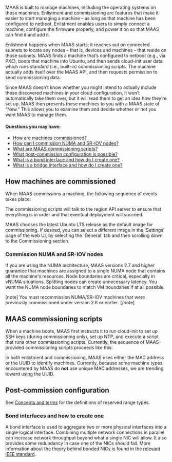 <!-- deb-2-7-cli
||2.7|2.8|2.9|
|-----:|:-----:|:-----:|:-----:|
|Snap|[CLI](/t/commission-machines/2466) ~ [UI](/t/commission-machines/2467)|[CLI](/t/commission-machines/2468) ~ [UI](/t/commission-machines/2469)|[CLI](/t/commission-machines/2470) ~ [UI](/t/commission-machines/2471)|
|Packages|CLI ~ [UI](/t/commission-machines/2473)|[CLI](/t/commission-machines/2474) ~ [UI](/t/commission-machines/2475)|[CLI](/t/commission-machines/2476) ~ [UI](/t/commission-machines/2477)|
deb-2-7-cli -->

<!-- deb-2-7-ui
||2.7|2.8|2.9|
|-----:|:-----:|:-----:|:-----:|
|Snap|[CLI](/t/commission-machines/2466) ~ [UI](/t/commission-machines/2467)|[CLI](/t/commission-machines/2468) ~ [UI](/t/commission-machines/2469)|[CLI](/t/commission-machines/2470) ~ [UI](/t/commission-machines/2471)|
|Packages|[CLI](/t/commission-machines/2472) ~ UI|[CLI](/t/commission-machines/2474) ~ [UI](/t/commission-machines/2475)|[CLI](/t/commission-machines/2476) ~ [UI](/t/commission-machines/2477)|
 deb-2-7-ui -->

<!-- deb-2-8-cli
||2.7|2.8|2.9|
|-----:|:-----:|:-----:|:-----:|
|Snap|[CLI](/t/commission-machines/2466) ~ [UI](/t/commission-machines/2467)|[CLI](/t/commission-machines/2468) ~ [UI](/t/commission-machines/2469)|[CLI](/t/commission-machines/2470) ~ [UI](/t/commission-machines/2471)|
|Packages|[CLI](/t/commission-machines/2472) ~ [UI](/t/commission-machines/2473)|CLI ~ [UI](/t/commission-machines/2475)|[CLI](/t/commission-machines/2476) ~ [UI](/t/commission-machines/2477)|
 deb-2-8-cli -->

<!-- deb-2-8-ui
||2.7|2.8|2.9|
|-----:|:-----:|:-----:|:-----:|
|Snap|[CLI](/t/commission-machines/2466) ~ [UI](/t/commission-machines/2467)|[CLI](/t/commission-machines/2468) ~ [UI](/t/commission-machines/2469)|[CLI](/t/commission-machines/2470) ~ [UI](/t/commission-machines/2471)|
|Packages|[CLI](/t/commission-machines/2472) ~ [UI](/t/commission-machines/2473)|[CLI](/t/commission-machines/2474) ~ UI|[CLI](/t/commission-machines/2476) ~ [UI](/t/commission-machines/2477)|
 deb-2-8-ui -->

<!-- deb-2-9-cli
||2.7|2.8|2.9|
|-----:|:-----:|:-----:|:-----:|
|Snap|[CLI](/t/commission-machines/2466) ~ [UI](/t/commission-machines/2467)|[CLI](/t/commission-machines/2468) ~ [UI](/t/commission-machines/2469)|[CLI](/t/commission-machines/2470) ~ [UI](/t/commission-machines/2471)|
|Packages|[CLI](/t/commission-machines/2472) ~ [UI](/t/commission-machines/2473)|[CLI](/t/commission-machines/2474) ~ [UI](/t/commission-machines/2475)|CLI ~ [UI](/t/commission-machines/2477)|
 deb-2-9-cli -->

<!-- deb-2-9-ui
||2.7|2.8|2.9|
|-----:|:-----:|:-----:|:-----:|
|Snap|[CLI](/t/commission-machines/2466) ~ [UI](/t/commission-machines/2467)|[CLI](/t/commission-machines/2468) ~ [UI](/t/commission-machines/2469)|[CLI](/t/commission-machines/2470) ~ [UI](/t/commission-machines/2471)|
|Packages|[CLI](/t/commission-machines/2472) ~ [UI](/t/commission-machines/2473)|[CLI](/t/commission-machines/2474) ~ [UI](/t/commission-machines/2475)|[CLI](/t/commission-machines/2476) ~ UI|
 deb-2-9-ui -->

<!-- snap-2-7-cli
||2.7|2.8|2.9|
|-----:|:-----:|:-----:|:-----:|
|Snap|CLI ~ [UI](/t/commission-machines/2467)|[CLI](/t/commission-machines/2468) ~ [UI](/t/commission-machines/2469)|[CLI](/t/commission-machines/2470) ~ [UI](/t/commission-machines/2471)|
|Packages|[CLI](/t/commission-machines/2472) ~ [UI](/t/commission-machines/2473)|[CLI](/t/commission-machines/2474) ~ [UI](/t/commission-machines/2475)|[CLI](/t/commission-machines/2476) ~ [UI](/t/commission-machines/2477)|
 snap-2-7-cli -->

<!-- snap-2-7-ui
||2.7|2.8|2.9|
|-----:|:-----:|:-----:|:-----:|
|Snap|[CLI](/t/commission-machines/2466) ~ UI|[CLI](/t/commission-machines/2468) ~ [UI](/t/commission-machines/2469)|[CLI](/t/commission-machines/2470) ~ [UI](/t/commission-machines/2471)|
|Packages|[CLI](/t/commission-machines/2472) ~ [UI](/t/commission-machines/2473)|[CLI](/t/commission-machines/2474) ~ [UI](/t/commission-machines/2475)|[CLI](/t/commission-machines/2476) ~ [UI](/t/commission-machines/2477)|
 snap-2-7-ui -->

<!-- snap-2-8-cli
||2.7|2.8|2.9|
|-----:|:-----:|:-----:|:-----:|
|Snap|[CLI](/t/commission-machines/2466) ~ [UI](/t/commission-machines/2467)|CLI ~ [UI](/t/commission-machines/2469)|[CLI](/t/commission-machines/2470) ~ [UI](/t/commission-machines/2471)|
|Packages|[CLI](/t/commission-machines/2472) ~ [UI](/t/commission-machines/2473)|[CLI](/t/commission-machines/2474) ~ [UI](/t/commission-machines/2475)|[CLI](/t/commission-machines/2476) ~ [UI](/t/commission-machines/2477)|
 snap-2-8-cli -->

<!-- snap-2-8-ui
||2.7|2.8|2.9|
|-----:|:-----:|:-----:|:-----:|
|Snap|[CLI](/t/commission-machines/2466) ~ [UI](/t/commission-machines/2467)|[CLI](/t/commission-machines/2468) ~ UI|[CLI](/t/commission-machines/2470) ~ [UI](/t/commission-machines/2471)|
|Packages|[CLI](/t/commission-machines/2472) ~ [UI](/t/commission-machines/2473)|[CLI](/t/commission-machines/2474) ~ [UI](/t/commission-machines/2475)|[CLI](/t/commission-machines/2476) ~ [UI](/t/commission-machines/2477)|
 snap-2-8-ui -->

<!-- snap-2-9-cli
||2.7|2.8|2.9|
|-----:|:-----:|:-----:|:-----:|
|Snap|[CLI](/t/commission-machines/2466) ~ [UI](/t/commission-machines/2467)|[CLI](/t/commission-machines/2468) ~ [UI](/t/commission-machines/2469)|CLI ~ [UI](/t/commission-machines/2471)|
|Packages|[CLI](/t/commission-machines/2472) ~ [UI](/t/commission-machines/2473)|[CLI](/t/commission-machines/2474) ~ [UI](/t/commission-machines/2475)|[CLI](/t/commission-machines/2476) ~ [UI](/t/commission-machines/2477)|
 snap-2-9-cli -->

<!-- snap-2-9-ui
||2.7|2.8|2.9|
|-----:|:-----:|:-----:|:-----:|
|Snap|[CLI](/t/commission-machines/2466) ~ [UI](/t/commission-machines/2467)|[CLI](/t/commission-machines/2468) ~ [UI](/t/commission-machines/2469)|[CLI](/t/commission-machines/2470) ~ UI|
|Packages|[CLI](/t/commission-machines/2472) ~ [UI](/t/commission-machines/2473)|[CLI](/t/commission-machines/2474) ~ [UI](/t/commission-machines/2475)|[CLI](/t/commission-machines/2476) ~ [UI](/t/commission-machines/2477)|
 snap-2-9-ui -->

MAAS is built to manage machines, including the operating systems on those machines. Enlistment and commissioning are features that make it easier to start managing a machine – as long as that machine has been configured to netboot. Enlistment enables users to simply connect a machine, configure the firmware properly, and power it on so that MAAS can find it and add it.

Enlistment happens when MAAS starts; it reaches out on connected subnets to locate any nodes – that is, devices and machines – that reside on those subnets. MAAS finds a machine that’s configured to netboot (e.g., via PXE), boots that machine into Ubuntu, and then sends cloud-init user data which runs standard (i.e., built-in) commissioning scripts. The machine actually adds itself over the MAAS API, and then requests permission to send commissioning data.

Since MAAS doesn’t know whether you might intend to actually include these discovered machines in your cloud configuration, it won’t automatically take them over, but it will read them to get an idea how they’re set up. MAAS then presents these machines to you with a MAAS state of “New.” This allows you to examine them and decide whether or not you want MAAS to manage them.

<!-- deb-2-7-cli
When you configure a machine to netboot -- and turn it on while connected to the network -- MAAS will enlist it, giving it a status of "New."  You can also [add a machine manually](/t/add-machines/2280)). In either case, the next step is *commissioning*, which boots the machine into an ephemeral Ubuntu kernel so that resource information can be gathered.  You can also run [custom commissioning scripts](/t/commissioning-and-hardware-testing-scripts/2484) to meet your specific needs.
deb-2-7-cli -->

<!-- deb-2-7-ui
When you configure a machine to netboot -- and turn it on while connected to the network -- MAAS will enlist it, giving it a status of "New."  You can also [add a machine manually](/t/add-machines/2281)).  In either case, the next step is *commissioning*, which boots the machine into an ephemeral Ubuntu kernel so that resource information can be gathered.  You can also run [custom commissioning scripts](/t/commissioning-and-hardware-testing-scripts/2485) to meet your specific needs.
 deb-2-7-ui -->

<!-- deb-2-8-cli
When you configure a machine to netboot -- and turn it on while connected to the network -- MAAS will enlist it, giving it a status of "New."  You can also [add a machine manually](/t/add-machines/2282)).  In either case, the next step is *commissioning*, which boots the machine into an ephemeral Ubuntu kernel so that resource information can be gathered.  You can also run [custom commissioning scripts](/t/commissioning-and-hardware-testing-scripts/2486) to meet your specific needs.
 deb-2-8-cli -->

<!-- deb-2-8-ui
When you configure a machine to netboot -- and turn it on while connected to the network -- MAAS will enlist it, giving it a status of "New."  You can also [add a machine manually](/t/add-machines/2283)).  In either case, the next step is *commissioning*, which boots the machine into an ephemeral Ubuntu kernel so that resource information can be gathered.  You can also run [custom commissioning scripts](/t/commissioning-and-hardware-testing-scripts/2487) to meet your specific needs.
 deb-2-8-ui -->

<!-- deb-2-9-cli
When you configure a machine to netboot -- and turn it on while connected to the network -- MAAS will enlist it, giving it a status of "New."  You can also [add a machine manually](/t/add-machines/2284)).  In either case, the next step is *commissioning*, which boots the machine into an ephemeral Ubuntu kernel so that resource information can be gathered.  You can also run [custom commissioning scripts](/t/commissioning-and-hardware-testing-scripts/2488) to meet your specific needs.

[note]
Commissioning requires 60 seconds.
[/note]
 deb-2-9-cli -->

<!-- deb-2-9-ui
When you configure a machine to netboot -- and turn it on while connected to the network -- MAAS will enlist it, giving it a status of "New."  You can also [add a machine manually](/t/add-machines/2285)).  In either case, the next step is *commissioning*, which boots the machine into an ephemeral Ubuntu kernel so that resource information can be gathered.  You can also run [custom commissioning scripts](/t/commissioning-and-hardware-testing-scripts/2489) to meet your specific needs.

[note]
Commissioning requires 60 seconds.
[/note]
 deb-2-9-ui -->

<!-- snap-2-7-cli
When you configure a machine to netboot -- and turn it on while connected to the network -- MAAS will enlist it, giving it a status of "New."  You can also [add a machine manually](/t/add-machines/2274)).  In either case, the next step is *commissioning*, which boots the machine into an ephemeral Ubuntu kernel so that resource information can be gathered.  You can also run [custom commissioning scripts](/t/commissioning-and-hardware-testing-scripts/2478) to meet your specific needs.
 snap-2-7-cli -->

<!-- snap-2-7-ui
When you configure a machine to netboot -- and turn it on while connected to the network -- MAAS will enlist it, giving it a status of "New."  You can also [add a machine manually](/t/add-machines/2275)).  In either case, the next step is *commissioning*, which boots the machine into an ephemeral Ubuntu kernel so that resource information can be gathered.  You can also run [custom commissioning scripts](/t/commissioning-and-hardware-testing-scripts/2479) to meet your specific needs.
 snap-2-7-ui -->

<!-- snap-2-8-cli
When you configure a machine to netboot -- and turn it on while connected to the network -- MAAS will enlist it, giving it a status of "New."  You can also [add a machine manually](/t/add-machines/2276)).  In either case, the next step is *commissioning*, which boots the machine into an ephemeral Ubuntu kernel so that resource information can be gathered.  You can also run [custom commissioning scripts](/t/commissioning-and-hardware-testing-scripts/2480) to meet your specific needs.
 snap-2-8-cli -->

<!-- snap-2-8-ui
When you configure a machine to netboot -- and turn it on while connected to the network -- MAAS will enlist it, giving it a status of "New."  You can also [add a machine manually](/t/add-machines/2277)).  In either case, the next step is *commissioning*, which boots the machine into an ephemeral Ubuntu kernel so that resource information can be gathered.  You can also run [custom commissioning scripts](/t/commissioning-and-hardware-testing-scripts/2481) to meet your specific needs.
 snap-2-8-ui -->

<!-- snap-2-9-cli
When you configure a machine to netboot -- and turn it on while connected to the network -- MAAS will enlist it, giving it a status of "New."  You can also [add a machine manually](/t/add-machines/2278)).  In either case, the next step is *commissioning*, which boots the machine into an ephemeral Ubuntu kernel so that resource information can be gathered.  You can also run [custom commissioning scripts](/t/commissioning-and-hardware-testing-scripts/2482) to meet your specific needs.

[note]
Commissioning requires 60 seconds.
[/note]
 snap-2-9-cli -->

<!-- snap-2-9-ui
When you configure a machine to netboot -- and turn it on while connected to the network -- MAAS will enlist it, giving it a status of "New."  You can also [add a machine manually](/t/add-machines/2279)).  In either case, the next step is *commissioning*, which boots the machine into an ephemeral Ubuntu kernel so that resource information can be gathered.  You can also run [custom commissioning scripts](/t/commissioning-and-hardware-testing-scripts/2483) to meet your specific needs.

[note]
Commissioning requires 60 seconds.
[/note]
 snap-2-9-ui -->

#### Questions you may have:

* [How are machines commissioned?](#heading--commissioning-machines)
* [How can I commission NUMA and SR-IOV nodes?](#heading--numa-sriov-commissioning)
* [What are MAAS commissioning scripts?](#heading--commissioning-scripts)
* [What post-commission configuration is possible?](#heading--post-commission-configuration)
* [What is a bond interface and how do I create one?](#heading--bond-interfaces)
* [What is a bridge interface and how do I create one?](#heading--bridge-interfaces)

<h2 id="heading--commissioning-machines">How machines are commissioned</h2>

When MAAS commissions a machine, the following sequence of events takes place:

<!-- deb-2-7-cli
1.  DHCP server is contacted
2.  kernel and initrd are received over TFTP
3.  machine boots
4.  initrd mounts a Squashfs image ephemerally over HTTP
5.  cloud-init runs built-in and [custom commissioning scripts](/t/commissioning-and-hardware-testing-scripts/2484)
6.  machine shuts down
 deb-2-7-cli -->

<!-- deb-2-7-ui
1.  DHCP server is contacted
2.  kernel and initrd are received over TFTP
3.  machine boots
4.  initrd mounts a Squashfs image ephemerally over HTTP
5.  cloud-init runs built-in and [custom commissioning scripts](/t/commissioning-and-hardware-testing-scripts/2585)
6.  machine shuts down
 deb-2-7-ui -->

<!-- deb-2-8-cli
1.  DHCP server is contacted
2.  kernel and initrd are received over TFTP
3.  machine boots
4.  initrd mounts a Squashfs image ephemerally over HTTP
5.  cloud-init runs built-in and [custom commissioning scripts](/t/commissioning-and-hardware-testing-scripts/2486)
6.  machine shuts down
 deb-2-8-cli -->

<!-- deb-2-8-ui
1.  DHCP server is contacted
2.  kernel and initrd are received over TFTP
3.  machine boots
4.  initrd mounts a Squashfs image ephemerally over HTTP
5.  cloud-init runs built-in and [custom commissioning scripts](/t/commissioning-and-hardware-testing-scripts/2487)
6.  machine shuts down
 deb-2-8-ui -->

<!-- deb-2-9-cli
1.  DHCP server is contacted
2.  kernel and initrd are received over TFTP
3.  machine boots
4.  initrd mounts a Squashfs image ephemerally over HTTP
5.  cloud-init runs built-in and [custom commissioning scripts](/t/commissioning-and-hardware-testing-scripts/2488)
6.  machine shuts down
 deb-2-9-cli -->

<!-- deb-2-9-ui
1.  DHCP server is contacted
2.  kernel and initrd are received over TFTP
3.  machine boots
4.  initrd mounts a Squashfs image ephemerally over HTTP
5.  cloud-init runs built-in and [custom commissioning scripts](/t/commissioning-and-hardware-testing-scripts/2489)
6.  machine shuts down
 deb-2-9-ui -->

<!-- snap-2-7-cli
1.  DHCP server is contacted
2.  kernel and initrd are received over TFTP
3.  machine boots
4.  initrd mounts a Squashfs image ephemerally over HTTP
5.  cloud-init runs built-in and [custom commissioning scripts](/t/commissioning-and-hardware-testing-scripts/2478)
6.  machine shuts down
 snap-2-7-cli -->

<!-- snap-2-7-ui
1.  DHCP server is contacted
2.  kernel and initrd are received over TFTP
3.  machine boots
4.  initrd mounts a Squashfs image ephemerally over HTTP
5.  cloud-init runs built-in and [custom commissioning scripts](/t/commissioning-and-hardware-testing-scripts/2479)
6.  machine shuts down
 snap-2-7-ui -->

<!-- snap-2-8-cli
1.  DHCP server is contacted
2.  kernel and initrd are received over TFTP
3.  machine boots
4.  initrd mounts a Squashfs image ephemerally over HTTP
5.  cloud-init runs built-in and [custom commissioning scripts](/t/commissioning-and-hardware-testing-scripts/2480)
6.  machine shuts down
 snap-2-8-cli -->

<!-- snap-2-8-ui
1.  DHCP server is contacted
2.  kernel and initrd are received over TFTP
3.  machine boots
4.  initrd mounts a Squashfs image ephemerally over HTTP
5.  cloud-init runs built-in and [custom commissioning scripts](/t/commissioning-and-hardware-testing-scripts/2481)
6.  machine shuts down
 snap-2-8-ui -->

<!-- snap-2-9-cli
1.  DHCP server is contacted
2.  kernel and initrd are received over TFTP
3.  machine boots
4.  initrd mounts a Squashfs image ephemerally over HTTP
5.  cloud-init runs built-in and [custom commissioning scripts](/t/commissioning-and-hardware-testing-scripts/2482)
6.  machine shuts down
 snap-2-9-cli -->

<!-- snap-2-9-ui
1.  DHCP server is contacted
2.  kernel and initrd are received over TFTP
3.  machine boots
4.  initrd mounts a Squashfs image ephemerally over HTTP
5.  cloud-init runs built-in and [custom commissioning scripts](/t/commissioning-and-hardware-testing-scripts/2483)
6.  machine shuts down
 snap-2-9-ui -->

The commissioning scripts will talk to the region API server to ensure that everything is in order and that eventual deployment will succeed.

MAAS chooses the latest Ubuntu LTS release as the default image for commissioning.  If desired, you can select a different image in the 'Settings' page of the web UI, by selecting the 'General' tab and then scrolling down to the Commissioning section.

<!-- snap-2-7-cli snap-2-8-cli snap-2-9-cli deb-2-7-cli deb-2-8-cli deb-2-9-cli
To commission a machine:

``` bash
maas $PROFILE machine commission $SYSTEM_ID
```

[note]
To commission a node, it must have a status of 'New'.
[/note]

To commission all nodes in the 'New' state:

``` bash
maas $PROFILE machines accept-all
```

You have the option of setting some parameters to change how commission runs:

* `enable_ssh`: Optional integer. Controls whether to enable SSH for the commissioning environment using the user's SSH key(s). '1' == True, '0' == False. Roughly equivalent to the **Allow SSH access and prevent machine powering off** in the web UI.

* `skip_bmc_config`: Optional integer.  Controls whether to skip re-configuration of the BMC for IPMI based machines. '1' == True, '0' == False.

* `skip_networking`: Optional integer.  Controls whether to skip re-configuring the networking on the machine after the commissioning has completed. '1' == True, '0' == False. Roughly equivalent to **Retain network configuration** in the web UI.

* `skip_storage`: Optional integer.  Controls hether to skip re-configuring the storage on the machine after the commissioning has completed. '1' == True, '0' == False.  Roughly equivalent to **Retain storage configuration** in the web UI.

* `commissioning_scripts`: Optional string.  A comma seperated list of commissioning script names and tags to be run. By default all custom commissioning scripts are run. Built-in commissioning scripts always run. Selecting 'update_firmware' or 'configure_hba' will run firmware updates or configure HBA's on matching machines.

* `testing_scripts`: Optional string.  A comma seperated list of testing script names and tags to be run. By default all tests tagged 'commissioning' will be run. Set to 'none' to disable running tests.

* `parameters`: Optional string.  Scripts selected to run may define their own parameters. These parameters may be passed using the parameter name. Optionally a parameter may have the script name prepended to have that parameter only apply to that specific script.

snap-2-7-cli snap-2-8-cli snap-2-9-cli deb-2-7-cli deb-2-8-cli deb-2-9-cli -->

<!-- snap-2-7-ui snap-2-8-ui snap-2-9-ui deb-2-7-ui deb-2-8-ui deb-2-9-ui
To commission, on the 'Machines' page, select a machine and choose 'Commission' under the 'Take action' drop-down menu.

<a href="https://discourse.maas.io/uploads/default/original/1X/5f196ca5e175e3f37d7cffbb2341fb0ee9cee16a.png" target = "_blank"><img src="https://discourse.maas.io/uploads/default/original/1X/5f196ca5e175e3f37d7cffbb2341fb0ee9cee16a.png"></a>

You have the option of selecting some extra parameters (checkboxes) and performing hardware tests.

These options include:

-   **Allow SSH access and prevent machine powering off**: Machines are normally powered off after commissioning. This option keeps the machine on and enables SSH so you can access the machine.
snap-2-7-ui snap-2-8-ui snap-2-9-ui deb-2-7-ui deb-2-8-ui deb-2-9-ui -->

<!-- deb-2-7-ui
-   **Retain network configuration**: When enabled, preserves any custom network settings previously configured for the machine. See [Networking](/t/networking/2953) for more information.

-   **Retain storage configuration**: When enabled, preserves any storage settings previously configured for the machine. See [Storage](/t/storage/3109) for more details.

-   **Update firmware**: Runs scripts tagged with 'update_firmware. See [Testing scripts](/t/commissioning-and-hardware-testing-scripts/2485#heading--automatic-script-selection-by-hardware-type) for more details.

-   **Configure HBA**: Runs scripts tagged with 'configure_hba'. As above, see [Testing scripts](/t/commissioning-and-hardware-testing-scripts/2485#heading--automatic-script-selection-by-hardware-type) for further details.
 deb-2-7-ui -->

<!-- deb-2-8-ui
-   **Retain network configuration**: When enabled, preserves any custom network settings previously configured for the machine. See [Networking](/t/networking/2955) for more information.

-   **Retain storage configuration**: When enabled, preserves any storage settings previously configured for the machine. See [Storage](/t/storage/3111) for more details.

-   **Update firmware**: Runs scripts tagged with 'update_firmware. See [Testing scripts](/t/commissioning-and-hardware-testing-scripts/2487#heading--automatic-script-selection-by-hardware-type) for more details.

-   **Configure HBA**: Runs scripts tagged with 'configure_hba'. As above, see [Testing scripts](/t/commissioning-and-hardware-testing-scripts/2487#heading--automatic-script-selection-by-hardware-type) for further details.
 deb-2-8-ui -->

<!-- deb-2-9-ui
-   **Retain network configuration**: When enabled, preserves any custom network settings previously configured for the machine. See [Networking](/t/networking/2957) for more information.

-   **Retain storage configuration**: When enabled, preserves any storage settings previously configured for the machine. See [Storage](/t/storage/3113) for more details.

-   **Update firmware**: Runs scripts tagged with 'update_firmware. See [Testing scripts](/t/commissioning-and-hardware-testing-scripts/2489#heading--automatic-script-selection-by-hardware-type) for more details.

-   **Configure HBA**: Runs scripts tagged with 'configure_hba'. As above, see [Testing scripts](/t/commissioning-and-hardware-testing-scripts/2489#heading--automatic-script-selection-by-hardware-type) for further details.
 deb-2-9-ui -->

<!-- snap-2-7-ui
-   **Retain network configuration**: When enabled, preserves any custom network settings previously configured for the machine. See [Networking](/t/networking/2947) for more information.

-   **Retain storage configuration**: When enabled, preserves any storage settings previously configured for the machine. See [Storage](/t/storage/3103) for more details.

-   **Update firmware**: Runs scripts tagged with 'update_firmware. See [Testing scripts](/t/commissioning-and-hardware-testing-scripts/2479#heading--automatic-script-selection-by-hardware-type) for more details.

-   **Configure HBA**: Runs scripts tagged with 'configure_hba'. As above, see [Testing scripts](/t/commissioning-and-hardware-testing-scripts/2479#heading--automatic-script-selection-by-hardware-type) for further details.
 snap-2-7-ui -->

<!-- snap-2-8-ui
-   **Retain network configuration**: When enabled, preserves any custom network settings previously configured for the machine. See [Networking](/t/networking/2949) for more information.

-   **Retain storage configuration**: When enabled, preserves any storage settings previously configured for the machine. See [Storage](/t/storage/3105) for more details.

-   **Update firmware**: Runs scripts tagged with 'update_firmware. See [Testing scripts](/t/commissioning-and-hardware-testing-scripts/2481#heading--automatic-script-selection-by-hardware-type) for more details.

-   **Configure HBA**: Runs scripts tagged with 'configure_hba'. As above, see [Testing scripts](/t/commissioning-and-hardware-testing-scripts/2481#heading--automatic-script-selection-by-hardware-type) for further details.
 snap-2-8-ui -->

<!-- snap-2-9-ui
-   **Retain network configuration**: When enabled, preserves any custom network settings previously configured for the machine. See [Networking](/t/networking/2951) for more information.

-   **Retain storage configuration**: When enabled, preserves any storage settings previously configured for the machine. See [Storage](/t/storage/3107) for more details.

-   **Update firmware**: Runs scripts tagged with 'update_firmware. See [Testing scripts](/t/commissioning-and-hardware-testing-scripts/2483#heading--automatic-script-selection-by-hardware-type) for more details.

-   **Configure HBA**: Runs scripts tagged with 'configure_hba'. As above, see [Testing scripts](/t/commissioning-and-hardware-testing-scripts/2483#heading--automatic-script-selection-by-hardware-type) for further details.
 snap-2-9-ui -->

<!-- snap-2-7-ui snap-2-8-ui snap-2-9-ui deb-2-7-ui deb-2-8-ui deb-2-9-ui
<a href="https://discourse.maas.io/uploads/default/original/1X/5f196ca5e175e3f37d7cffbb2341fb0ee9cee16a.png" target = "_blank"><img src="https://discourse.maas.io/uploads/default/original/1X/5f196ca5e175e3f37d7cffbb2341fb0ee9cee16a.png"></a>
snap-2-7-ui snap-2-8-ui snap-2-9-ui deb-2-7-ui deb-2-8-ui deb-2-9-ui -->

<!-- deb-2-7-ui
Click the Hardware tests field to reveal a drop-down list of tests to add and run during commissioning. See [Hardware testing](/t/hardware-testing/2677)) for more information on hardware testing scripts.
 deb-2-7-ui -->

<!-- deb-2-8-ui
Click the Hardware tests field to reveal a drop-down list of tests to add and run during commissioning. See [Hardware testing](/t/hardware-testing/2679)) for more information on hardware testing scripts.
 deb-2-8-ui -->

<!-- deb-2-9-ui
Click the Hardware tests field to reveal a drop-down list of tests to add and run during commissioning. See [Hardware testing](/t/hardware-testing/2681)) for more information on hardware testing scripts.
 deb-2-9-ui -->

<!-- snap-2-7-ui
Click the Hardware tests field to reveal a drop-down list of tests to add and run during commissioning. See [Hardware testing](/t/hardware-testing/2671)) for more information on hardware testing scripts.
 snap-2-7-ui -->

<!-- snap-2-8-ui
Click the Hardware tests field to reveal a drop-down list of tests to add and run during commissioning. See [Hardware testing](/t/hardware-testing/2673)) for more information on hardware testing scripts.
 snap-2-8-ui -->

<!-- snap-2-9-ui
Click the Hardware tests field to reveal a drop-down list of tests to add and run during commissioning. See [Hardware testing](/t/hardware-testing/2675)) for more information on hardware testing scripts.
 snap-2-9-ui -->

<!-- snap-2-7-ui snap-2-8-ui snap-2-9-ui deb-2-7-ui deb-2-8-ui deb-2-9-ui
Finalise the directive by hitting 'Commission machine'.

While commissioning, the machine status will change to reflect this state (Commissioning).  MAAS discovers the machine's network topology.  MAAS then prompts a machine network interface to connect to the fabric, VLAN, and subnet combination for configuration. Usually, MAAS assigns a static IP address out of the reserved IP range for the subnet ('Auto assign' mode). The next section details several assignment modes.

Once commissioned, a machine's status will change to Ready, and an extra tab for the machine called 'Commissioning' will become available. This tab contains the results of the scripts executed during the commissioning process.
snap-2-7-ui snap-2-8-ui snap-2-9-ui deb-2-7-ui deb-2-8-ui deb-2-9-ui -->

<!-- deb-2-7-cli
Once commissioned, you may consider [creating or applying a tag](/t/maas-tags/2892) to this machine.  The next step is [deployment](/t/deploy-machines/2604).
 deb-2-7-cli -->

<!-- deb-2-7-ui
Once commissioned, you may consider [creating or applying a tag](/t/maas-tags/2893) to this machine.  The next step is [deployment](/t/deploy-machines/2605).
 deb-2-7-ui -->

<!-- deb-2-8-cli
Once commissioned, you may consider [creating or applying a tag](/t/maas-tags/2894) to this machine.  The next step is [deployment](/t/deploy-machines/2606).
 deb-2-8-cli -->

<!-- deb-2-8-ui
Once commissioned, you may consider [creating or applying a tag](/t/maas-tags/2895) to this machine.  The next step is [deployment](/t/deploy-machines/2607).
 deb-2-8-ui -->

<!-- deb-2-9-cli
Once commissioned, you may consider [creating or applying a tag](/t/maas-tags/2896) to this machine.  The next step is [deployment](/t/deploy-machines/2608).
 deb-2-9-cli -->

<!-- deb-2-9-ui
Once commissioned, you may consider [creating or applying a tag](/t/maas-tags/2897) to this machine.  The next step is [deployment](/t/deploy-machines/2609).
 deb-2-9-ui -->

<!-- snap-2-7-cli
Once commissioned, you may consider [creating or applying a tag](/t/maas-tags/2886) to this machine.  The next step is [deployment](/t/deploy-machines/2598).
 snap-2-7-cli -->

<!-- snap-2-7-ui
Once commissioned, you may consider [creating or applying a tag](/t/maas-tags/2887) to this machine.  The next step is [deployment](/t/deploy-machines/2599.
 snap-2-7-ui -->

<!-- snap-2-8-cli
Once commissioned, you may consider [creating or applying a tag](/t/maas-tags/2888) to this machine.  The next step is [deployment](/t/deploy-machines/2600).
 snap-2-8-cli -->

<!-- snap-2-8-ui
Once commissioned, you may consider [creating or applying a tag](/t/maas-tags/2889) to this machine.  The next step is [deployment](/t/deploy-machines/2601).
 snap-2-8-ui -->

<!-- snap-2-9-cli
Once commissioned, you may consider [creating or applying a tag](/t/maas-tags/2890) to this machine.  The next step is [deployment](/t/deploy-machines/2602).
 snap-2-9-cli -->

<!-- snap-2-9-ui
Once commissioned, you may consider [creating or applying a tag](/t/maas-tags/2891) to this machine.  The next step is [deployment](/t/deploy-machines/2603).
 snap-2-9-ui -->


<h3 id="heading--numa-sriov-commissioning">Commission NUMA and SR-IOV nodes</h3>

If you are using the NUMA architecture, MAAS versions 2.7 and higher guarantee that machines are assigned to a single NUMA node that contains all the machine's resources. Node boundaries are critical, especially in vNUMA situations.  Splitting nodes can create unnecessary latency.  You want the NUMA node boundaries to match VM boundaries if at all possible.

[note]
You must recommission NUMA/SR-IOV machines that were previously commissioned under version 2.6 or earlier.
[/note]

<!-- snap-2-7-ui snap-2-8-ui snap-2-9-ui deb-2-7-ui deb-2-8-ui deb-2-9-ui
<a href="https://discourse.maas.io/uploads/default/original/1X/7b47235ff57a570ccba6a6ed09186a3d7483f5a4.png" target = "_blank"><img src="https://discourse.maas.io/uploads/default/original/1X/7b47235ff57a570ccba6a6ed09186a3d7483f5a4.png"></a> 

When using these nodes, you can specify a node index for interfaces and physical block devices.  MAAS will display the NUMA node index and details, depending upon your configuration, to include the count of NUMA nodes, number of CPU cores, memory, NICs, and node spaces for bonds and block devices.  You can also filter machines by CPU cores, memory, subnet, VLAN, fabric, space, storage, and RAID, among others.
snap-2-7-ui snap-2-8-ui snap-2-9-ui deb-2-7-ui deb-2-8-ui deb-2-9-ui -->

<h2 id="heading--commissioning-scripts">MAAS commissioning scripts</h2>

When a machine boots, MAAS first instructs it to run cloud-init to set up SSH keys (during commissioning only), set up NTP, and execute a script that runs other commissioning scripts.  Currently, the sequence of MAAS-provided commissioning scripts proceeds like this:

<!-- snap-2-9-ui snap-2-9-cli deb-2-9-ui deb-2-9-cli
* maas-support-info: MAAS gathers information that helps to identify and characterise the machine for debugging purposes, such as the kernel, versioning of various components, etc.  **Runs in parallel with other scripts.**

* maas-lshw: this script pulls system BIOS and vendor info, and generates user-defined tags for later use.  **Runs in parallel with other scripts.**

* 20-maas-01-install-lldpd: this script installs the link layer discovery protocol (LLDP) daemon, which will later capture networking information about the machine.  This script provides some extensive logging.

* maas-list-modaliases: this script figures out what hardware modules are loaded, providing a way to autorun certain scripts based on which modules are loaded.  **Runs in parallel with other scripts.**

* 20-maas-02-dhcp-unconfigured-ifaces: MAAS will want to know all the ways the machine is connected to the network.  Only PXE comes online during boot; this script brings all the other networks online so they can be recognised.  This script provides extensive logging.

* maas-get-fruid-api-data: this script gathers information for the Facebook wedge power type.  **Runs in parallel with other scripts.**

* maas-serial-ports: this script lists what serial ports are available on the machine.  **Runs in parallel with other scripts.**

* 40-maas-01-network-interfaces: this script is just used to get the IP address, which can then be associated with a VLAN/subnet.

* 50-maas-01-commissioning: this script is the main MAAS tool, gathering information on machine resources, such as storage, network devices, CPU, RAM, etc.  We currently pull this data using lxd: We use a Go binary built from lxd source that just contains the minimum source to gather the resource information we need.  This script also checks whether the machine being commissioning is a virtual machine, which may affect how MAAS interacts with it.

* maas-capture-lldp: this script gathers LLDP network information to be presented on the logs page; this data is not used by MAAS at all.  **Runs in parallel with other scripts.**

* maas-kernel-cmdline: this script is used to update the boot devices; it double-checks that the right boot interface is selected. 

Commissioning runs the same dozen or so scripts as enlistment, gathering all the same information, but with some additional caveats: 

* Commissioning also runs user-supplied commissioning scripts, if present.  Be aware that these scripts run as root, so they can execute any system command.

* Commissioning runs test scripts which are not run during enlistment.

* Commissioning scripts can send BMC configuration data, and can be used to configure BMC data.

* The environment variable BMC_CONFIG_PATH is passed to serially run commissioning scripts; these scripts may write BMC power credentials to BMC_CONFIG_PATH in YAML format, where each key is a power parameter.  The first script to write BMC_CONFIG_PATH is the only script allowed to configure the BMC, allowing you to override MAAS' built-in BMC detection.  If the script returns 0, that value will be send to MAAS.

* All built-in commissioning scripts have been migrated into the database.

* `maas-run-remote-scripts` is capable of enlisting machines, so enlistment `user-data` scripts have been removed.

* The metadata endpoints `http://<MAAS>:5240/<latest or 2012-03-01>/` and `http://<MAAS>:5240/<latest or 2012-03-01>/meta-data/` are now available anonymously for use during enlistment.
snap-2-9-ui snap-2-9-cli deb-2-9-ui deb-2-9-cli -->

<!-- snap-2-8-ui snap-2-8-cli snap-2-7-ui snap-2-7-cli deb-2-8-ui deb-2-8-cli deb-2-7-ui deb-2-7-cli
* 00-maas-00-support-info: MAAS gathers information that helps to identify and characterise the machine for debugging purposes, such as the kernel, versioning of various components, etc.

* 00-maas-01-lshw: this script pulls system BIOS and vendor info, and generates user-defined tags for later use.

* 00-maas-03-install-lldpd: this script installs the link layer discovery protocol (LLDP) daemon, which will later capture networking information about the machine.  The lldpd needs to be installed early because it requires about a 60-second delay before running.

* 00-maas-04-list-modaliases: this script figures out what hardware modules are loaded, providing a way to autorun certain scripts based on which modules are loaded.

* 00-maas-05-dhcp-unconfigured-ifaces: MAAS will want to know all the ways the machine is connected to the network.  Only PXE comes online during boot; this script brings all the other networks online so they can be recognised.

* 00-maas-06-get-fruid-api-data: this script gathers information for the Facebook wedge power type.

* 00-maas-08-serial-ports: this script lists what serial ports are available on the machine.

* 40-maas-01-network-interfaces: this script is just used to get the IP address, which can then be associated with a VLAN/subnet.

* 50-maas-01-commissioning: this script is the main MAAS tool, gathering information on machine resources, such as storage, network devices, CPU, RAM, etc.  We currently pull this data using lxd: We use a Go binary built from lxd source that just contains the minimum source to gather the resource information we need.  This script also checks whether the machine being commissioning is a virtual machine, which may affect how MAAS interacts with it.

* 99-maas-01-capture-lldp: this script gathers LLDP network information to be presented on the logs page; this data is not used by MAAS at all.

* 99-maas-05-kernel-cmdline: this script is used to update the boot devices; it double-checks that the right boot interface is selected.

Commissioning runs the same dozen or so scripts as enlistment, gathering all the same information, but with some additional caveats: 

* Commissioning also runs user-supplied commissioning scripts, if present.  Be aware that these scripts run as root, so they can execute any system command.

* Commissioning runs test scripts which are not run during enlistment.
snap-2-8-ui snap-2-8-cli snap-2-7-ui snap-2-7-cli deb-2-8-ui deb-2-8-cli deb-2-7-ui deb-2-7-cli -->

In both enlistment and commissioning, MAAS uses either the MAC address or the UUID to identify machines.  Currently, because some machine types encountered by MAAS do **not** use unique MAC addresses, we are trending toward using the UUID.

<h2 id="heading--post-commission-configuration">Post-commission configuration</h2>

<!-- deb-2-7-cli
Once commissioned, you can configure the machine's network interface(s). Specifically, when a machine's status is either 'Ready' or 'Broken', interfaces can be added/removed, attached to a fabric and linked to a subnet, and provided an IP assignment mode. Tags can also be assigned to specific network interfaces (see [Tags for network interfaces](/t/maas-tags/2892#heading--tags-for-network-interfaces)).
 deb-2-7-cli -->

<!-- deb-2-7-ui
Once commissioned, you can configure the machine's network interface(s). Specifically, when a machine's status is either 'Ready' or 'Broken', interfaces can be added/removed, attached to a fabric and linked to a subnet, and provided an IP assignment mode. Tags can also be assigned to specific network interfaces (see [Tags for network interfaces](/t/maas-tags/2893#heading--tags-for-network-interfaces)).
 deb-2-7-ui -->

<!-- deb-2-8-cli
Once commissioned, you can configure the machine's network interface(s). Specifically, when a machine's status is either 'Ready' or 'Broken', interfaces can be added/removed, attached to a fabric and linked to a subnet, and provided an IP assignment mode. Tags can also be assigned to specific network interfaces (see [Tags for network interfaces](/t/maas-tags/2894#heading--tags-for-network-interfaces)).
 deb-2-8-cli -->

<!-- deb-2-8-ui
Once commissioned, you can configure the machine's network interface(s). Specifically, when a machine's status is either 'Ready' or 'Broken', interfaces can be added/removed, attached to a fabric and linked to a subnet, and provided an IP assignment mode. Tags can also be assigned to specific network interfaces (see [Tags for network interfaces](/t/maas-tags/2895#heading--tags-for-network-interfaces)).
 deb-2-8-ui -->

<!-- deb-2-9-cli
Once commissioned, you can configure the machine's network interface(s). Specifically, when a machine's status is either 'Ready' or 'Broken', interfaces can be added/removed, attached to a fabric and linked to a subnet, and provided an IP assignment mode. Tags can also be assigned to specific network interfaces (see [Tags for network interfaces](/t/maas-tags/2896#heading--tags-for-network-interfaces)).
 deb-2-9-cli -->

<!-- deb-2-9-ui
Once commissioned, you can configure the machine's network interface(s). Specifically, when a machine's status is either 'Ready' or 'Broken', interfaces can be added/removed, attached to a fabric and linked to a subnet, and provided an IP assignment mode. Tags can also be assigned to specific network interfaces (see [Tags for network interfaces](/t/maas-tags/2897#heading--tags-for-network-interfaces)).
 deb-2-9-ui -->

<!-- snap-2-7-cli
Once commissioned, you can configure the machine's network interface(s). Specifically, when a machine's status is either 'Ready' or 'Broken', interfaces can be added/removed, attached to a fabric and linked to a subnet, and provided an IP assignment mode. Tags can also be assigned to specific network interfaces (see [Tags for network interfaces](/t/maas-tags/2886#heading--tags-for-network-interfaces)).
 snap-2-7-cli -->

<!-- snap-2-7-ui
Once commissioned, you can configure the machine's network interface(s). Specifically, when a machine's status is either 'Ready' or 'Broken', interfaces can be added/removed, attached to a fabric and linked to a subnet, and provided an IP assignment mode. Tags can also be assigned to specific network interfaces (see [Tags for network interfaces](/t/maas-tags/2887#heading--tags-for-network-interfaces)).
 snap-2-7-ui -->

<!-- snap-2-8-cli
Once commissioned, you can configure the machine's network interface(s). Specifically, when a machine's status is either 'Ready' or 'Broken', interfaces can be added/removed, attached to a fabric and linked to a subnet, and provided an IP assignment mode. Tags can also be assigned to specific network interfaces (see [Tags for network interfaces](/t/maas-tags/2888#heading--tags-for-network-interfaces)).
 snap-2-8-cli -->

<!-- snap-2-8-ui
Once commissioned, you can configure the machine's network interface(s). Specifically, when a machine's status is either 'Ready' or 'Broken', interfaces can be added/removed, attached to a fabric and linked to a subnet, and provided an IP assignment mode. Tags can also be assigned to specific network interfaces (see [Tags for network interfaces](/t/maas-tags/2889#heading--tags-for-network-interfaces)).
 snap-2-8-ui -->

<!-- snap-2-9-cli
Once commissioned, you can configure the machine's network interface(s). Specifically, when a machine's status is either 'Ready' or 'Broken', interfaces can be added/removed, attached to a fabric and linked to a subnet, and provided an IP assignment mode. Tags can also be assigned to specific network interfaces (see [Tags for network interfaces](/t/maas-tags/2890#heading--tags-for-network-interfaces)).
 snap-2-9-cli -->

<!-- snap-2-9-ui
Once commissioned, you can configure the machine's network interface(s). Specifically, when a machine's status is either 'Ready' or 'Broken', interfaces can be added/removed, attached to a fabric and linked to a subnet, and provided an IP assignment mode. Tags can also be assigned to specific network interfaces (see [Tags for network interfaces](/t/maas-tags/2891#heading--tags-for-network-interfaces)).
 snap-2-9-ui -->

<!-- snap-2-7-ui snap-2-8-ui snap-2-9-ui deb-2-7-ui deb-2-8-ui deb-2-9-ui
From a machine's 'Interfaces' page, click the menu icon for the interface to be edited and select 'Edit Physical' from the resulting menu:

<a href="https://discourse.maas.io/uploads/default/original/1X/438475b8906736b45fc809cd105a56be5052397d.png" target = "_blank"><img src="https://discourse.maas.io/uploads/default/original/1X/438475b8906736b45fc809cd105a56be5052397d.png"></a>

The following window will appear:

<a href="https://discourse.maas.io/uploads/default/original/1X/70b21d256df52399ac7ab09c3051f4bf011da55e.png" target = "_blank"><img src="https://discourse.maas.io/uploads/default/original/1X/70b21d256df52399ac7ab09c3051f4bf011da55e.png"></a>

Four modes determine how a subnet address is assigned when MAAS deploys the machine. You can select one of these modes by clicking on the 'IP mode' drop-down menu.

-   **Auto assign**: MAAS will assign a random static address (`iface eth0 inet static`). The pool of available addresses depends on whether the subnet is managed or unmanaged (see [Subnet management](/t/subnet-management/766)).

-   **Static assign**: The administrator will specify a static address using a secondary field.

-   **DHCP**: The machine leases a dynamic IP address, via either MAAS-managed DHCP or an external DHCP server.

-   **Unconfigured**: The interface is not configured.

Press the 'Save' button to apply the changes.
snap-2-7-ui snap-2-8-ui snap-2-9-ui deb-2-7-ui deb-2-8-ui deb-2-9-ui -->

<!-- snap-2-7-cli snap-2-8-cli snap-2-9-cli deb-2-7-cli deb-2-8-cli deb-2-9-cli
If you want to edit the IP assignment mode of a network interface, the existing subnet link first needs to be removed.

Begin by finding the interface ID as well as the interface's subnet link ID with the command:

``` bash
maas $PROFILE node read $SYSTEM_ID
```

Once that's done, proceed to unlink and link:

``` bash
maas $PROFILE interface unlink-subnet $SYSTEM_ID $INTERFACE_ID id=$SUBNET_LINK_ID
maas $PROFILE interface link-subnet $SYSTEM_ID $INTERFACE_ID mode=$IP_MODE subnet=$SUBNET_CIDR [$OPTIONS]
```

For instance, to have interface '58', with subnet link '146', on machine 'exqn37' use DHCP on subnet '192.168.1.0/24':

``` bash
maas $PROFILE interface unlink-subnet exqn37 58 id=146
maas $PROFILE interface link-subnet exqn37 58 mode=dhcp subnet=192.168.1.0/24
```

If instead of DHCP, you desire a static address, then the second command would look like this:

``` bash
maas $PROFILE interface link-subnet exqn37 58 mode=static subnet=192.168.1.0/24 ip_address=192.168.1.113
```
snap-2-7-cli snap-2-8-cli snap-2-9-cli deb-2-7-cli deb-2-8-cli deb-2-9-cli -->

See [Concepts and terms](/t/concepts-and-terms/785#heading--ip-ranges) for the definitions of reserved range types.

<h3 id="heading--bond-interfaces">Bond interfaces and how to create one</h3>

A bond interface is used to aggregate two or more physical interfaces into a single logical interface. Combining multiple network connections in parallel can increase network throughput beyond what a single NIC will allow.  It also provides some redundancy in case one of the NICs should fail.  More information about the theory behind bonded NICs is found in the [relevant IEEE standard](https://1.ieee802.org/tsn/802-1ax-rev/).

<!-- snap-2-7-cli snap-2-8-cli snap-2-9-cli deb-2-7-cli deb-2-8-cli deb-2-9-cli
A bond can be created with the following command:

```
maas $PROFILE interfaces create-bond $SYSTEM_ID name=$BOND_NAME \
parents=$IFACE1_ID mac_address=$MAC_ADDR \ 
parents=$IFACE2_ID bond_mode=$BOND_MODE \
bond_updelay=$BOND_UP bond_downdelay=$BOND_DOWN mtu=$MTU
```

Use the ‘parents’ parameters to define which interfaces form the aggregate interface.

The ‘bond_updelay’ and ‘bond_downdelay’ parameters specify the number of milliseconds to wait before either enabling or disabling a slave after a failure has been detected.

The following is an example of ‘create-bond’ in action:

```
maas admin interfaces create-bond 4efwb4 name=bond0 parents=4 \
mac_address=52:52:00:00:00:00 parents=15 bond_mode=802.3ad \
bond_updelay=200 bond_downdelay=200 mtu=9000
```

There are a wide range of bond parameters you can choose when creating a bond:

* `mac_address`: Optional string.  MAC address of the interface.

* `tags`: Optional string.  Tags for the interface.

* `vlan`: Optional string.  VLAN the interface is connected to. If not provided then the interface is considered disconnected.

* `parents`: Required integer.  Parent interface ids that make this bond.

* `bond_miimon`: Optional integer.  The link monitoring freqeuncy in milliseconds. (Default: 100).

* `bond_downdelay`: Optional integer.  Specifies the time, in milliseconds, to wait before disabling a slave after a link failure has been detected.

* `bond_updelay`: Optional integer.  Specifies the time, in milliseconds, to wait before enabling a slave after a link recovery has been detected.

* `bond_lacp_rate`: Optional string.  Option specifying the rate at which to ask the link partner to transmit LACPDU packets in 802.3ad mode. Available options are ``fast`` or ``slow``. (Default: ``slow``).

* `bond_xmit_hash_policy`: Optional string.  The transmit hash policy to use for slave selection in balance-xor, 802.3ad, and tlb modes. Possible values are: ``layer2``, ``layer2+3``, ``layer3+4``, ``encap2+3``, ``encap3+4``. (Default: ``layer2``)

* `bond_num_grat_arp`: Optional integer.  The number of peer notifications (IPv4 ARP or IPv6 Neighbour Advertisements) to be issued after a failover. (Default: 1)

* `mtu`: Optional integer.  Maximum transmission unit.

* `accept_ra`: Optional boolen.  Accept router advertisements. (IPv6 only)

* `autoconf`: Optional boolean.  Perform stateless autoconfiguration. (IPv6 only)

* `bond_mode`: Optional string.  The operating mode of the bond.  (Default: active-backup). Supported bonding modes include:

  `balance-rr`: Transmit packets in sequential order from the first available slave through the last. This mode provides load balancing and fault tolerance.

  `active-backup`: Only one slave in the bond is active. A different slave becomes active if, and only if, the active slave fails. The bond's MAC address is externally visible on only one port (network adapter) to avoid confusing the switch.

  `balance-xor`: Transmit based on the selected transmit hash policy. The default policy is a simple [(source MAC address XOR'd with destination MAC address XOR packet type ID) modulo slave count].

  `broadcast`: Transmits everything on all slave interfaces. This mode provides fault tolerance.

  `802.3ad`: IEEE 802.3ad dynamic link aggregation. Creates aggregation groups that share the same speed and duplex settings. Uses all slaves in the active aggregator according to the 802.3ad specification.

  `balance-tlb`: Adaptive transmit load balancing: channel bonding that does not require any special switch support.

  `balance-alb`: Adaptive load balancing: includes balance-tlb plus receive load balancing (rlb) for IPV4 traffic, and does not require any special switch support. The receive load balancing is achieved by ARP negotiation.

snap-2-7-cli snap-2-8-cli snap-2-9-cli deb-2-7-cli deb-2-8-cli deb-2-9-cli -->

<!-- snap-2-7-ui snap-2-8-ui snap-2-9-ui deb-2-7-ui deb-2-8-ui deb-2-9-ui
A bond is created by selecting more than one interface and clicking the now-active 'Create bond' button:

<a href="https://discourse.maas.io/uploads/default/original/1X/7dd772c961c9f6f871f657b0397646446a4e23e7.png" target = "_blank"><img src="https://discourse.maas.io/uploads/default/original/1X/7dd772c961c9f6f871f657b0397646446a4e23e7.png"></a>

After clicking the 'Create bond' button, the bond configuration pane will appear.

From the bond configuration pane, you can rename the bond, select a bond mode (see below), assign a MAC address to the aggregate device and attach one or more tags.

The interfaces aggregated into the bond interface are listed below the 'Tags' field. Use the 'Primary' column to select the interface to act as the primary device.

<a href="https://discourse.maas.io/uploads/default/original/1X/699a55f98f3e1a81da75d1595e40bb74c99aff8e.png" target = "_blank"><img src="https://discourse.maas.io/uploads/default/original/1X/699a55f98f3e1a81da75d1595e40bb74c99aff8e.png"></a>

You can select from the following bonding modes on the 'Bond mode' drop-down menu:

-   **balance-rr**: Transmit packets in sequential order from the first available slave through to the last. This mode provides load balancing and fault tolerance.

-   **active-backup**: Only one slave in the bond is active. A different slave becomes active if, and only if, the active slave fails. The bond's MAC address is externally visible on only one port (network adaptor) to avoid confusing the switch.

-   **balance-xor**: Transmit based on the selected transmit hash policy. The default policy is simple, which means that an XOR operation selects packages.  This XOR compares the source MAC address and the resultant XOR between the destination MAC address, the packet type identifier, and the modulo slave count.

-   **broadcast**: Transmit everything on all slave interfaces. This mode provides fault tolerance.

-   **802.3ad**: Creates aggregation groups that share the same speed and duplex settings. This mode utilises all slaves in the active aggregation, following the IEEE 802.3ad specification.

-   **balance-tlb**: Adaptive transmit load balancing, channel bonding that does not require any special switch support.

-   **balance-alb**: Adaptive load balancing, includes balance-tlb plus receive load balancing (rlb) for IPV4 traffic. This mode does not require any special switch support.  ARP negotiation achieves load balancing in this case.

Press the 'Save' button when you're done.

[note]
The MAC address defaults to the MAC address of the primary interface.
[/note]
snap-2-7-ui snap-2-8-ui snap-2-9-ui deb-2-7-ui deb-2-8-ui deb-2-9-ui -->

<!-- snap-2-7-cli snap-2-8-cli snap-2-9-cli deb-2-7-cli deb-2-8-cli deb-2-9-cli
A bridge interface is created with the following syntax:

```
maas $PROFILE interfaces create-bridge $SYSTEM_ID name=$BRIDGE_NAME \
parent=$IFACE_ID
```

Use ‘parent’ to define the primary interface used for the bridge:

```
maas admin interfaces create-bridge 4efwb4 name=bridged0 parent=4
```

The following parameters may be applied when creating a bridge:

* `name`: Optional string.  Name of the interface.

* `mac_address`: Optional string.  MAC address of the interface.

* `tags`: Optional string.  Tags for the interface.

* `vlan`: Optional string.  VLAN the interface is connected to.

* `parent`: Optional integer.  Parent interface id for this bridge interface.

* `bridge_type`: Optional string.  The type of bridge to create. Possible values are: ``standard``, ``ovs``.

* `bridge_stp`: Optional boolean.  Turn spanning tree protocol on or off. (Default: False).

* `bridge_fd`: Optional integer.  Set bridge forward delay to time seconds. (Default: 15).

* `mtu`: Optional integer.  Maximum transmission unit.

* `accept_ra`: Optional boolean.  Accept router advertisements. (IPv6 only)

* `autoconf`: Optional boolean.  Perform stateless autoconfiguration. (IPv6 only)

<h3>Delete a bridge interface</h3>

The ‘delete’ command can be used to delete a bridge interface, a bond interface or a physical interface:

```
maas $PROFILE interface delete $SYSTEM_ID $IFACE_ID
```

For example:

```
maas admin interface delete 4efwb4 15
```

The following is output after the successful deletion of an interface:

```
Success.
Machine-readable output follows:
```

Note that while the label is presented, there is no machine-readable output expected after the successful execution of the delete command.
snap-2-7-cli snap-2-8-cli snap-2-9-cli deb-2-7-cli deb-2-8-cli deb-2-9-cli -->

<!-- snap-2-7-ui snap-2-8-ui snap-2-9-ui deb-2-7-ui deb-2-8-ui deb-2-9-ui

<h3 id="heading--bridge-interfaces">Bridge interfaces and how to create one</h3>

A network bridge may be useful if you intend to put virtual machines or containers on the machine.  You can create a bridge by selecting an interface and clicking the now-active 'Create bridge' button. A form will appear that allows you to configure a MAC address, STP, and an appropriate tag.

<a href="https://discourse.maas.io/uploads/default/original/1X/83ef3d6f40d5b558396d96717dd2822fc1ce8b68.png" target = "_blank"><img src="https://discourse.maas.io/uploads/default/original/1X/83ef3d6f40d5b558396d96717dd2822fc1ce8b68.png"></a>

Press the 'Save' button when you're done.
snap-2-7-ui snap-2-8-ui snap-2-9-ui deb-2-7-ui deb-2-8-ui deb-2-9-ui -->
